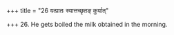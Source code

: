 +++
title = "26 यत्प्रातः स्यात्तच्छृतङ् कुर्यात्"

+++
26. He gets boiled the milk obtained in the morning. 
